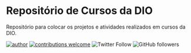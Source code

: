 # Repositório de Cursos da DIO
Repositório para colocar os projetos e atividades realizados em cursos da DIO.

[![author](https://img.shields.io/badge/Autora-Roberta%20Ferreira-red)](https://www.linkedin.com/in/robertaferreira91)
[![contributions welcome](https://img.shields.io/badge/Contribui%C3%A7%C3%B5es-Bem--Vindos-green?style=flat)](https://github.com/prfs91/cursos-dio/issues)
![Twitter Follow](https://img.shields.io/twitter/follow/prfs91?label=Seguir&style=social)
![GitHub followers](https://img.shields.io/github/followers/prfs91?label=Seguir&style=social)
